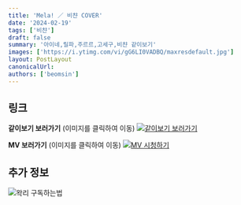 ```yaml
---
title: 'Mela! ／ 비챤 COVER'
date: '2024-02-19'
tags: ['비챤']
draft: false
summary: '아이네,릴파,주르르,고세구,비챤 같이보기'
images: ['https://i.ytimg.com/vi/gG6LI0VADBQ/maxresdefault.jpg']
layout: PostLayout
canonicalUrl:
authors: ['beomsin']
---
```


## 링크

**같이보기 보러가기** (이미지를 클릭하여 이동)
[![같이보기 보러가기](https://cdn.discordapp.com/attachments/1136601898116464710/1211650793904807976/logo.png?ex=65eef8bc&is=65dc83bc&hm=95dc0e08c1f43025dd60def429896697b3787a9f923593eb50b24e9fb6280361&)](https://cafe.naver.com/steamindiegame/15095949)

**MV 보러가기** (이미지를 클릭하여 이동)
[![MV 시청하기](https://i.ytimg.com/vi/gG6LI0VADBQ/maxresdefault.jpg)](https://www.youtube.com/watch?v=gG6LI0VADBQ)

## 추가 정보

![왁리 구독하는법](https://cdn.discordapp.com/attachments/1136601898116464710/1137049857136267374/--2cut.gif)
